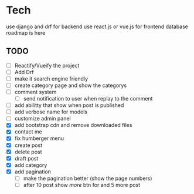 # Tech
use django and drf for backend
use react.js or vue.js for frontend
database roadmap is here

## TODO
- [ ] Reactify/Vueify the project
- [ ] Add Drf
- [ ] make it search engine friendly
- [ ] create category page and show the categorys
- [ ] comment system
    - [ ] send notification to user when replay to the comment
- [ ] add abilitty that show when post is published
- [ ] add verbose name for models 
- [ ] customize admin panel 
- [x] add bootstrap cdn and remove downloaded files
- [x] contact me
- [x] fix humberger menu
- [x] create post
- [x] delete post
- [x] draft post
- [x] add category
- [x] add pagination
    - [ ] make the pagination better (show the page numbers)
    - [ ] after 10 post show *more* btn for and 5 more post
